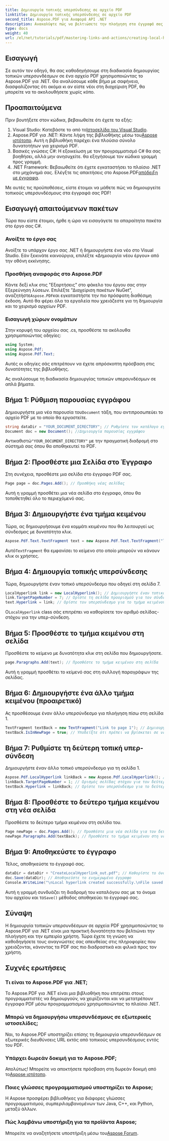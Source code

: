 ```yaml
---
title: Δημιουργία τοπικής υπερσύνδεσης σε αρχείο PDF
linktitle: Δημιουργία τοπικής υπερσύνδεσης σε αρχείο PDF
second_title: Aspose.PDF για Αναφορά API .NET
description: Ανακαλύψτε πώς να βελτιώσετε την πλοήγηση στα έγγραφά σας PDF δημιουργώντας τοπικούς υπερσυνδέσμους χρησιμοποιώντας το Aspose.PDF για .NET. Αυτό το σεμινάριο βήμα προς βήμα σας καθοδηγεί σε όλη τη διαδικασία.
type: docs
weight: 40
url: /el/net/tutorials/pdf/mastering-links-and-actions/creating-local-hyperlink/
---
```

## Εισαγωγή

Σε αυτόν τον οδηγό, θα σας καθοδηγήσουμε στη διαδικασία δημιουργίας τοπικών υπερσυνδέσμων σε ένα αρχείο PDF χρησιμοποιώντας το Aspose.PDF για .NET. Θα αναλύσουμε κάθε βήμα με σαφήνεια, διασφαλίζοντας ότι ακόμα κι αν είστε νέοι στη διαχείριση PDF, θα μπορείτε να το ακολουθήσετε χωρίς κόπο.

## Προαπαιτούμενα

Πριν βουτήξετε στον κώδικα, βεβαιωθείτε ότι έχετε τα εξής:

1.  Visual Studio: Κατεβάστε το από το[Ιστοσελίδα του Visual Studio](https://visualstudio.microsoft.com/).
2.  Aspose.PDF για .NET: Κάντε λήψη της βιβλιοθήκης μέσω του[Aspose ιστότοπο](https://releases.aspose.com/pdf/net/). Αυτή η βιβλιοθήκη παρέχει ένα πλούσιο σύνολο δυνατοτήτων για χειρισμό PDF.
3. Βασικές γνώσεις C#: Η εξοικείωση με τον προγραμματισμό C# θα σας βοηθήσει, αλλά μην ανησυχείτε. θα εξηγήσουμε τον κώδικα γραμμή προς γραμμή.
4. .NET Framework: Βεβαιωθείτε ότι έχετε εγκαταστήσει το πλαίσιο .NET στο μηχάνημά σας. Ελέγξτε τις απαιτήσεις στο Aspose.PDF[απόδειξη με έγγραφα](https://reference.aspose.com/pdf/net/).

Με αυτές τις προϋποθέσεις, είστε έτοιμοι να μάθετε πώς να δημιουργείτε τοπικούς υπερσυνδέσμους στα έγγραφά σας PDF!

## Εισαγωγή απαιτούμενων πακέτων

Τώρα που είστε έτοιμοι, ήρθε η ώρα να εισαγάγετε τα απαραίτητα πακέτα στο έργο σας C#.

### Ανοίξτε το έργο σας

Ανοίξτε το υπάρχον έργο σας .NET ή δημιουργήστε ένα νέο στο Visual Studio. Εάν ξεκινάτε καινούργια, επιλέξτε «Δημιουργία νέου έργου» από την οθόνη εκκίνησης.

### Προσθήκη αναφοράς στο Aspose.PDF

 Κάντε δεξί κλικ στις "Εξαρτήσεις" στο φάκελο του έργου σας στην Εξερεύνηση λύσεων. Επιλέξτε "Διαχείριση πακέτων NuGet", αναζητήστε`Aspose.PDF`και εγκαταστήστε την πιο πρόσφατη διαθέσιμη έκδοση. Αυτό θα φέρει όλα τα εργαλεία που χρειάζεστε για τη δημιουργία και το χειρισμό αρχείων PDF.

### Εισαγωγή χώρων ονομάτων

Στην κορυφή του αρχείου σας .cs, προσθέστε τα ακόλουθα χρησιμοποιώντας οδηγίες:

```csharp
using System;
using Aspose.Pdf;
using Aspose.Pdf.Text;
```

Αυτές οι οδηγίες σάς επιτρέπουν να έχετε απρόσκοπτη πρόσβαση στις δυνατότητες της βιβλιοθήκης.

Ας αναλύσουμε τη διαδικασία δημιουργίας τοπικών υπερσυνδέσμων σε απλά βήματα.

## Βήμα 1: Ρύθμιση παρουσίας εγγράφου

 Δημιουργήστε μια νέα παρουσία του`Document` τάξη, που αντιπροσωπεύει το αρχείο PDF με το οποίο θα εργαστείτε.

```csharp
string dataDir = "YOUR_DOCUMENT_DIRECTORY"; // Ρυθμίστε τον κατάλογο εγγράφων σας
Document doc = new Document(); //Δημιουργία παρουσίας εγγράφου
```

 Αντικαθιστώ`"YOUR_DOCUMENT_DIRECTORY"` με την πραγματική διαδρομή στο σύστημά σας όπου θα αποθηκευτεί το PDF.

## Βήμα 2: Προσθέστε μια Σελίδα στο Έγγραφο

Στη συνέχεια, προσθέστε μια σελίδα στο έγγραφο PDF σας.

```csharp
Page page = doc.Pages.Add(); // Προσθήκη νέας σελίδας
```

Αυτή η γραμμή προσθέτει μια νέα σελίδα στο έγγραφο, όπου θα τοποθετηθεί όλο το περιεχόμενό σας.

## Βήμα 3: Δημιουργήστε ένα τμήμα κειμένου

Τώρα, ας δημιουργήσουμε ένα κομμάτι κειμένου που θα λειτουργεί ως σύνδεσμος με δυνατότητα κλικ.

```csharp
Aspose.Pdf.Text.TextFragment text = new Aspose.Pdf.Text.TextFragment("link page number test to page 7"); // Δημιουργήστε ένα τμήμα κειμένου
```

 Αυτό`TextFragment` θα εμφανίσει το κείμενο στο οποίο μπορούν να κάνουν κλικ οι χρήστες.

## Βήμα 4: Δημιουργία τοπικής υπερσύνδεσης

Τώρα, δημιουργήστε έναν τοπικό υπερσύνδεσμο που οδηγεί στη σελίδα 7.

```csharp
LocalHyperlink link = new LocalHyperlink(); // Δημιουργήστε έναν τοπικό υπερσύνδεσμο
link.TargetPageNumber = 7; // Ορίστε τη σελίδα προορισμού για τον σύνδεσμο
text.Hyperlink = link; // Ορίστε τον υπερσύνδεσμο για το τμήμα κειμένου
```

 Ο`LocalHyperlink` class σάς επιτρέπει να καθορίσετε τον αριθμό σελίδας-στόχου για την υπερ-σύνδεση.

## Βήμα 5: Προσθέστε το τμήμα κειμένου στη σελίδα

Προσθέστε το κείμενο με δυνατότητα κλικ στη σελίδα που δημιουργήσατε.

```csharp
page.Paragraphs.Add(text); // Προσθέστε το τμήμα κειμένου στη σελίδα
```

Αυτή η γραμμή προσθέτει το κείμενό σας στη συλλογή παραγράφων της σελίδας.

## Βήμα 6: Δημιουργήστε ένα άλλο τμήμα κειμένου (προαιρετικό)

Ας προσθέσουμε έναν άλλο υπερσύνδεσμο για πλοήγηση πίσω στη σελίδα 1.

```csharp
TextFragment textBack = new TextFragment("Link to page 1"); // Δημιουργήστε ένα νέο τμήμα κειμένου
textBack.IsInNewPage = true; // Υποδείξτε ότι πρέπει να βρίσκεται σε νέα σελίδα
```

## Βήμα 7: Ρυθμίστε τη δεύτερη τοπική υπερ-σύνδεση

Δημιουργήστε έναν άλλο τοπικό υπερσύνδεσμο για τη σελίδα 1.

```csharp
Aspose.Pdf.LocalHyperlink linkBack = new Aspose.Pdf.LocalHyperlink(); // Δημιουργήστε έναν άλλο τοπικό υπερσύνδεσμο
linkBack.TargetPageNumber = 1; // Ορισμός σελίδας στόχου για τον δεύτερο υπερσύνδεσμο
textBack.Hyperlink = linkBack; // Ορίστε τον υπερσύνδεσμο για το δεύτερο τμήμα κειμένου
```

## Βήμα 8: Προσθέστε το δεύτερο τμήμα κειμένου στη νέα σελίδα

Προσθέστε το δεύτερο τμήμα κειμένου στη σελίδα του.

```csharp
Page newPage = doc.Pages.Add(); // Προσθέστε μια νέα σελίδα για τον δεύτερο σύνδεσμο
newPage.Paragraphs.Add(textBack); // Προσθέστε το τμήμα κειμένου στη νέα σελίδα
```

## Βήμα 9: Αποθηκεύστε το έγγραφο

Τέλος, αποθηκεύστε το έγγραφό σας.

```csharp
dataDir = dataDir + "CreateLocalHyperlink_out.pdf"; // Καθορίστε το όνομα του αρχείου εξόδου
doc.Save(dataDir); // Αποθηκεύστε το ενημερωμένο έγγραφο
Console.WriteLine("\nLocal hyperlink created successfully.\nFile saved at " + dataDir);
```

 Αυτή η γραμμή συνδυάζει τη διαδρομή του καταλόγου σας με το όνομα του αρχείου και το`Save()` μέθοδος αποθηκεύει το έγγραφό σας.

## Σύναψη

Η δημιουργία τοπικών υπερσυνδέσμων σε αρχεία PDF χρησιμοποιώντας το Aspose.PDF για .NET είναι μια πρακτική δυνατότητα που βελτιώνει την πλοήγηση και την εμπειρία χρήστη. Τώρα έχετε τη γνώση να καθοδηγήσετε τους αναγνώστες σας απευθείας στις πληροφορίες που χρειάζονται, κάνοντας τα PDF σας πιο διαδραστικά και φιλικά προς τον χρήστη.

## Συχνές ερωτήσεις

### Τι είναι το Aspose.PDF για .NET;
Το Aspose.PDF για .NET είναι μια βιβλιοθήκη που επιτρέπει στους προγραμματιστές να δημιουργούν, να χειρίζονται και να μετατρέπουν έγγραφα PDF μέσω προγραμματισμού χρησιμοποιώντας το πλαίσιο .NET.

### Μπορώ να δημιουργήσω υπερσυνδέσμους σε εξωτερικές ιστοσελίδες;
Ναι, το Aspose.PDF υποστηρίζει επίσης τη δημιουργία υπερσυνδέσμων σε εξωτερικές διευθύνσεις URL εκτός από τοπικούς υπερσυνδέσμους εντός του PDF.

### Υπάρχει δωρεάν δοκιμή για το Aspose.PDF;
 Απολύτως! Μπορείτε να αποκτήσετε πρόσβαση στη δωρεάν δοκιμή από το[Aspose ιστότοπο](https://releases.aspose.com/).

### Ποιες γλώσσες προγραμματισμού υποστηρίζει το Aspose;
Η Aspose προσφέρει βιβλιοθήκες για διάφορες γλώσσες προγραμματισμού, συμπεριλαμβανομένων των Java, C++, και Python, μεταξύ άλλων.

### Πώς λαμβάνω υποστήριξη για τα προϊόντα Aspose;
 Μπορείτε να αναζητήσετε υποστήριξη μέσω του[Aspose Forum](https://forum.aspose.com/c/pdf/10).